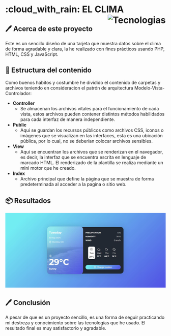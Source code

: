 <h1 align="left" width="100%"> :cloud_with_rain: EL CLIMA <img align="right" src="https://skillicons.dev/icons?i=vscode,php,html,css,js,github,git" height="37" alt="Tecnologias"> </h1>

## :pen: Acerca de este proyecto

Este es un sencillo diseño de una tarjeta que muestra datos sobre el clima de forma agradable y clara, la he realizado con fines prácticos usando PHP, HTML, CSS y JavaScript.

## :hammer: Estructura del contenido

Como buenos hábitos y costumbre he dividido el contenido de carpetas y archivos teniendo en consideracion el patrón de arquitectura Modelo-Vista-Controlador:

- **Controller**
  - Se almacenan los archivos vitales para el funcionamiento de cada vista, estos archivos pueden contener distintos métodos habilidados para cada interfaz de manera independiente.
- **Public**
  - Aquí se guardan los recursos públicos como archivos CSS, iconos o imágenes que se visualizan en las interfaces, esta es una ubicación pública, por lo cual, no se deberían colocar archivos sensibles.
- **View**
  - Aqui se encuentran los archivos que se renderizan en el navegador, es decir, la interfaz que se encuentra escrita en lenguaje de marcado HTML. El renderizado de la plantilla se realiza mediante un mini motor que he creado.
- **Index**
  - Archivo principal que define la página que se muestra de forma predeterminada al acceder a la pagina o sitio web.

## :package: Resultados
<p align="center">
  <img src="https://raw.githubusercontent.com/samoel-andres/tarjeta-clima/main/public/evidence/weather.JPG" alt="Vista de la tarjeta">
</p>

## :pen: Conclusión

A pesar de que es un proyecto sencillo, es una forma de seguir practicando mi destreza y conocimiento sobre las tecnologías que he usado. El resultado final es muy satisfactorio y agradable.
